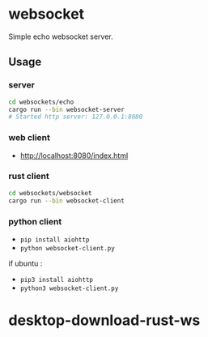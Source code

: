 # websocket

Simple echo websocket server.

## Usage

### server

```sh
cd websockets/echo
cargo run --bin websocket-server
# Started http server: 127.0.0.1:8080
```

### web client

- [http://localhost:8080/index.html](http://localhost:8080/index.html)

### rust client

```sh
cd websockets/websocket
cargo run --bin websocket-client
```

### python client

- `pip install aiohttp`
- `python websocket-client.py`

if ubuntu :

- `pip3 install aiohttp`
- `python3 websocket-client.py`
# desktop-download-rust-ws
